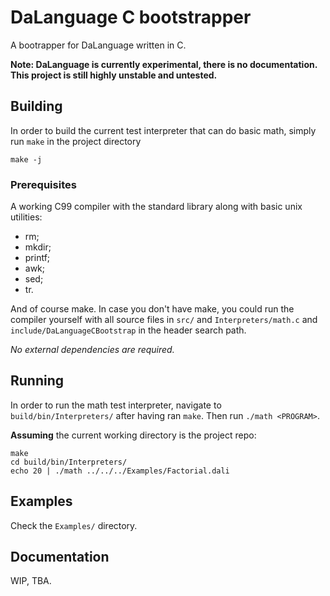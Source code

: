 # DaLanguage C bootstrapper

A bootrapper for DaLanguage written in C.

**Note: DaLanguage is currently experimental, there is no documentation. This
project is still highly unstable and untested.**

## Building


In order to build the current test interpreter that can do basic math, simply
run `make` in the project directory

```shell
make -j
```
### Prerequisites

A working C99 compiler with the standard library along with basic unix utilities:

- rm;
- mkdir;
- printf;
- awk;
- sed;
- tr.

And of course make. In case you don't have make, you could run the compiler
yourself with all source files in `src/` and `Interpreters/math.c` and
`include/DaLanguageCBootstrap` in the header search path.

*No external dependencies are required.*

## Running

In order to run the math test interpreter, navigate to `build/bin/Interpreters/`
after having ran `make`. Then run `./math <PROGRAM>`.

**Assuming** the current working directory is the project repo:

```shell
make
cd build/bin/Interpreters/
echo 20 | ./math ../../../Examples/Factorial.dali
```

## Examples

Check the `Examples/` directory.

## Documentation

WIP, TBA.

